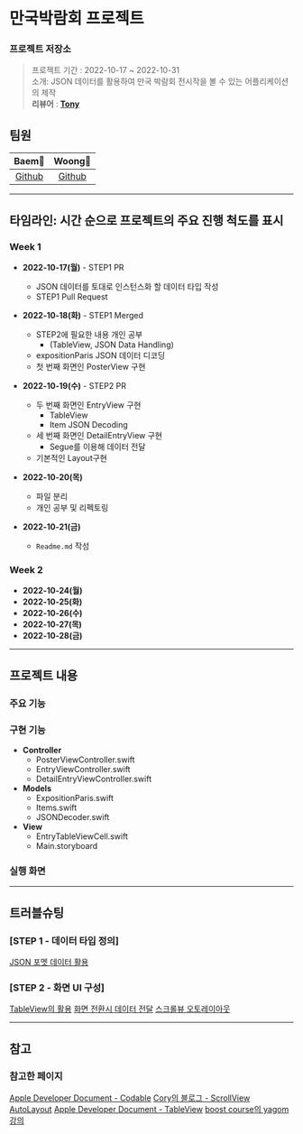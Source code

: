 # 만국박람회 프로젝트

### 프로젝트 저장소
>프로젝트 기간 : 2022-10-17 ~ 2022-10-31<br>
소개: JSON 데이터를 활용하여 만국 박람회 전시작을 볼 수 있는 어플리케이션의 제작<br>
**리뷰어** : [**Tony**](https://github.com/Monsteel)

## 팀원
    
| Baem🐍 | Woong🫠 |
|:---:|:---:|
|[Github](https://github.com/Dylan-Yoon)|[Github](https://github.com/iOS-Woong)|
    

---

## 타임라인: 시간 순으로 프로젝트의 주요 진행 척도를 표시

### Week 1
- **2022-10-17(월)** - STEP1 PR
  - JSON 데이터를 토대로 인스턴스화 할 데이터 타입 작성
  - STEP1 Pull Request
 
- **2022-10-18(화)** - STEP1 Merged
  - STEP2에 필요한 내용 개인 공부
      - (TableView, JSON Data Handling)
  - expositionParis JSON 데이터 디코딩
  - 첫 번째 화면인 PosterView 구현

- **2022-10-19(수)** - STEP2 PR
    - 두 번째 화면인 EntryView 구현
        - TableView
        - Item JSON Decoding
    - 세 번째 화면인 DetailEntryView 구현
        - Segue를 이용해 데이터 전달
    - 기본적인 Layout구현

- **2022-10-20(목)**
    - 파일 분리
    - 개인 공부 및 리펙토링
  
- **2022-10-21(금)** 
  - `Readme.md` 작성

### Week 2
- **2022-10-24(월)**
- **2022-10-25(화)**
- **2022-10-26(수)**
- **2022-10-27(목)**
- **2022-10-28(금)**
---

## 프로젝트 내용

### 주요 기능

### 구현 기능


- **Controller**
    - PosterViewController.swift
    - EntryViewController.swift
    - DetailEntryViewController.swift
- **Models**
    - ExpositionParis.swift
    - Items.swift
    - JSONDecoder.swift
- **View**
    - EntryTableViewCell.swift
    - Main.storyboard


### 실행 화면

---
## 트러블슈팅
### [STEP 1 - 데이터 타입 정의]
[JSON 포멧 데이터 활용](https://github.com/Dylan-yoon/ios-exposition-universelle/wiki/기술적도전-&-트러블슈팅#%EF%B8%8F-tableview의-활용--tableviewcell)

### [STEP 2 - 화면 UI 구성]

[TableView의 활용](https://github.com/Dylan-yoon/ios-exposition-universelle/wiki/기술적도전-&-트러블슈팅#%EF%B8%8F-tableview의-활용--tableviewcell)
[화면 전환시 데이터 전달](https://github.com/Dylan-yoon/ios-exposition-universelle/wiki/기술적도전-&-트러블슈팅#-화면-전환시-데이터-전달)
[스크롤뷰 오토레이아웃](https://github.com/Dylan-yoon/ios-exposition-universelle/wiki/기술적도전-&-트러블슈팅#%EF%B8%8F-scrollview-오토레이아웃)

---

## 참고 

### 참고한 페이지
[Apple Developer Document - Codable](https://developer.apple.com/documentation/swift/codable/)
[Cory의 블로그 - ScrollView AutoLayout](https://corykim0829.github.io/ios/UIScrollView-with-storyboard/#)
[Apple Developer Document - TableView](https://developer.apple.com/documentation/uikit/uitableview/)
[boost course의 yagom 강의](https://www.boostcourse.org/mo326/lecture/18732?isDesc=false)

